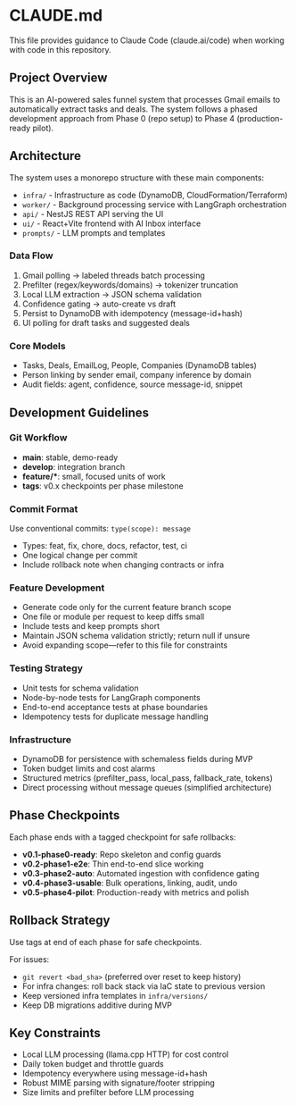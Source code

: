 # CLAUDE.md

This file provides guidance to Claude Code (claude.ai/code) when working with code in this repository.

## Project Overview

This is an AI-powered sales funnel system that processes Gmail emails to automatically extract tasks and deals. The system follows a phased development approach from Phase 0 (repo setup) to Phase 4 (production-ready pilot).

## Architecture

The system uses a monorepo structure with these main components:
- `infra/` - Infrastructure as code (DynamoDB, CloudFormation/Terraform)
- `worker/` - Background processing service with LangGraph orchestration
- `api/` - NestJS REST API serving the UI
- `ui/` - React+Vite frontend with AI Inbox interface
- `prompts/` - LLM prompts and templates

### Data Flow
1. Gmail polling → labeled threads batch processing
2. Prefilter (regex/keywords/domains) → tokenizer truncation
3. Local LLM extraction → JSON schema validation
4. Confidence gating → auto-create vs draft
5. Persist to DynamoDB with idempotency (message-id+hash)
6. UI polling for draft tasks and suggested deals

### Core Models
- Tasks, Deals, EmailLog, People, Companies (DynamoDB tables)
- Person linking by sender email, company inference by domain
- Audit fields: agent, confidence, source message-id, snippet

## Development Guidelines

### Git Workflow
- **main**: stable, demo-ready
- **develop**: integration branch  
- **feature/\***: small, focused units of work
- **tags**: v0.x checkpoints per phase milestone

### Commit Format
Use conventional commits: `type(scope): message`
- Types: feat, fix, chore, docs, refactor, test, ci
- One logical change per commit
- Include rollback note when changing contracts or infra

### Feature Development
- Generate code only for the current feature branch scope
- One file or module per request to keep diffs small
- Include tests and keep prompts short
- Maintain JSON schema validation strictly; return null if unsure
- Avoid expanding scope—refer to this file for constraints

### Testing Strategy
- Unit tests for schema validation
- Node-by-node tests for LangGraph components
- End-to-end acceptance tests at phase boundaries
- Idempotency tests for duplicate message handling

### Infrastructure
- DynamoDB for persistence with schemaless fields during MVP
- Token budget limits and cost alarms
- Structured metrics (prefilter_pass, local_pass, fallback_rate, tokens)
- Direct processing without message queues (simplified architecture)

## Phase Checkpoints

Each phase ends with a tagged checkpoint for safe rollbacks:
- **v0.1-phase0-ready**: Repo skeleton and config guards
- **v0.2-phase1-e2e**: Thin end-to-end slice working
- **v0.3-phase2-auto**: Automated ingestion with confidence gating
- **v0.4-phase3-usable**: Bulk operations, linking, audit, undo
- **v0.5-phase4-pilot**: Production-ready with metrics and polish

## Rollback Strategy

Use tags at end of each phase for safe checkpoints.

For issues:
- `git revert <bad_sha>` (preferred over reset to keep history)
- For infra changes: roll back stack via IaC state to previous version
- Keep versioned infra templates in `infra/versions/`
- Keep DB migrations additive during MVP

## Key Constraints

- Local LLM processing (llama.cpp HTTP) for cost control
- Daily token budget and throttle guards
- Idempotency everywhere using message-id+hash
- Robust MIME parsing with signature/footer stripping
- Size limits and prefilter before LLM processing